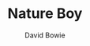 ---
layout: post
title: Nature Boy
author: David Bowie
language: "Français"
image:
  artist: david-bowie.png
---
